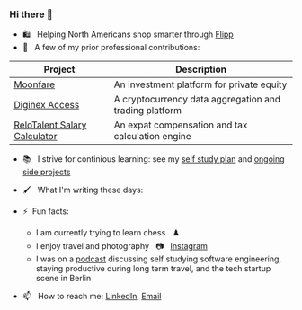 ### Hi there 👋

- :shopping: &nbsp; Helping North Americans shop smarter through [Flipp](https://flipp.com/home)
- 🔭 &nbsp; A few of my prior professional contributions:

| Project       | Description           |
| ------------- |-------------|
| [Moonfare](https://www.moonfare.com/)      | An investment platform for private equity |
| [Diginex Access](https://www.diginex.com/diginex-access/)| A cryptocurrency data aggregation and trading platform|
| [ReloTalent Salary Calculator](https://www.relotalent.com/salary-calculator) | An expat compensation and tax calculation engine |

- :books: &nbsp; I strive for continious learning: see my [self study plan](https://github.com/users/mtanzim/projects/4) and [ongoing side projects](https://github.com/users/mtanzim/projects/5)

- :paintbrush: &nbsp; What I'm writing these days:

<!--START_SECTION:waka-->
<!--END_SECTION:waka-->

- ⚡&nbsp; Fun facts:
  - I am currently trying to learn chess &nbsp;	:chess_pawn:
  - I enjoy travel and photography &nbsp; :camera: &nbsp; [Instagram](https://www.instagram.com/tanzim_m/?hl=en)
  - I was on a [podcast](https://open.spotify.com/episode/5u3gXFNGomUkKimQHE9sgG?si=Op9ZjqG-RcuyWr9Uek2TvA) discussing self studying software engineering, staying productive during long term travel, and the tech startup scene in Berlin
  
- 📫  &nbsp; How to reach me: [LinkedIn](https://www.linkedin.com/in/tanzim-mokammel), [Email](mailto:mtanzim@gmail.com)
